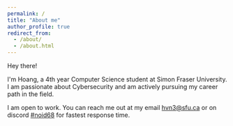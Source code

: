 ```yaml
---
permalink: /
title: "About me"
author_profile: true
redirect_from:
  - /about/
  - /about.html
---
```


Hey there!

I'm Hoang, a 4th year Computer Science student at Simon Fraser University. I am passionate about Cybersecurity and am actively pursuing my career path in the field.

I am open to work. You can reach me out at my email [hvn3@sfu.ca](hvn3@sfu.ca) or on discord [#noid68](https://discordapp.com/users/518071232848068608) for fastest response time.
